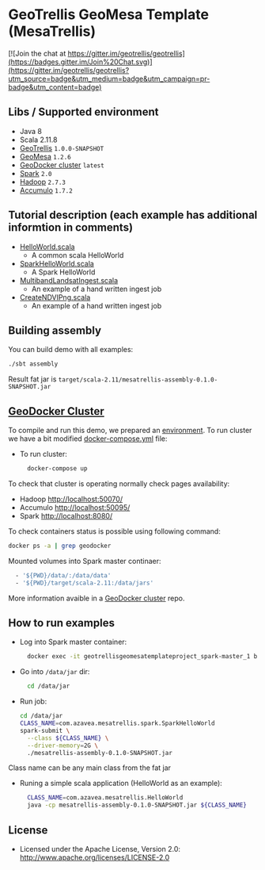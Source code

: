 # GeoTrellis GeoMesa Template (MesaTrellis)

[![Join the chat at https://gitter.im/geotrellis/geotrellis](https://badges.gitter.im/Join%20Chat.svg)](https://gitter.im/geotrellis/geotrellis?utm_source=badge&utm_medium=badge&utm_campaign=pr-badge&utm_content=badge)

## Libs / Supported environment

* Java 8
* Scala 2.11.8
* [GeoTrellis](https://github.com/geotrellis/geotrellis) `1.0.0-SNAPSHOT`
* [GeoMesa](https://github.com/locationtech/geomesa/) `1.2.6`
* [GeoDocker cluster](https://github.com/geotrellis/geodocker-cluster) `latest`
* [Spark](http://spark.apache.org/) `2.0`
* [Hadoop](http://hadoop.apache.org/) `2.7.3`
* [Accumulo](http://accumulo.apache.org/) `1.7.2`

## Tutorial description (each example has additional informtion in comments)

* [HelloWorld.scala](src/main/scala/com/azavea/mesatrellis/HelloWorld.scala)
  * A common scala HelloWorld
* [SparkHelloWorld.scala](src/main/scala/com/azavea/mesatrellis/spark/SparkHelloWorld.scala)
  * A Spark HelloWorld
* [MultibandLandsatIngest.scala](src/main/scala/com/azavea/mesatrellis/spark/MultibandLandsatIngest.scala)
  * An example of a hand written ingest job
* [CreateNDVIPng.scala](src/main/scala/com/azavea/mesatrellis/raster/CreateNDVIPng.scala)
  * An example of a hand written ingest job

## Building assembly

You can build demo with all examples:

```bash
./sbt assembly
```

Result fat jar is `target/scala-2.11/mesatrellis-assembly-0.1.0-SNAPSHOT.jar`

## [GeoDocker Cluster](https://github.com/geodocker/geodocker)

To compile and run this demo, we prepared an [environment](https://github.com/geodocker/geodocker). To run cluster we have a bit modified [docker-compose.yml](docker-compose.yml) file:

* To run cluster:
  ```bash
    docker-compose up
  ```

To check that cluster is operating normally check pages availability:
  * Hadoop [http://localhost:50070/](http://localhost:50070/)
  * Accumulo [http://localhost:50095/](http://localhost:50095/)
  * Spark [http://localhost:8080/](http://localhost:8080/)

To check containers status is possible using following command:

  ```bash
  docker ps -a | grep geodocker
  ```

Mounted volumes into Spark master continaer:

```bash
  - '${PWD}/data/:/data/data'
  - '${PWD}/target/scala-2.11:/data/jars'
```

More information avaible in a [GeoDocker cluster](https://github.com/geodocker/geodocker) repo.

## How to run examples

* Log into Spark master container:
  ```bash
    docker exec -it geotrellisgeomesatemplateproject_spark-master_1 bash
  ```

* Go into `/data/jar` dir:
  ```bash
    cd /data/jar
  ```

* Run job:
  ```bash
  cd /data/jar
  CLASS_NAME=com.azavea.mesatrellis.spark.SparkHelloWorld
  spark-submit \
    --class ${CLASS_NAME} \
    --driver-memory=2G \
    ./mesatrellis-assembly-0.1.0-SNAPSHOT.jar
  ```

Class name can be any main class from the fat jar

* Runing a simple scala application (HelloWorld as an example):

  ```bash
    CLASS_NAME=com.azavea.mesatrellis.HelloWorld
    java -cp mesatrellis-assembly-0.1.0-SNAPSHOT.jar ${CLASS_NAME}
  ```

## License

* Licensed under the Apache License, Version 2.0: http://www.apache.org/licenses/LICENSE-2.0
